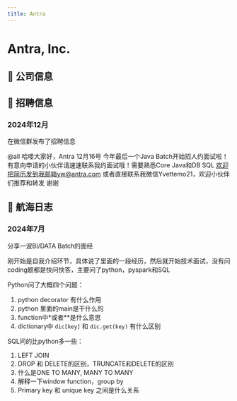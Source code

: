 ```yaml
---
title: Antra
---
```


# Antra, Inc.

## 📌 公司信息

<StaffingCompanyTable companyJsonFileName="antra"/>

## 📢 招聘信息

### 2024年12月

在微信群发布了招聘信息

@all 哈喽大家好，Antra  12月16号 今年最后一个Java Batch开始招人约面试啦！有意向申请的小伙伴请速速联系我约面试哦！需要熟悉Core Java和DB SQL
欢迎把简历发到我邮箱yw@antra.com 或者直接联系我微信Yvettemo21，欢迎小伙伴们推荐和转发 谢谢

## 🚢 航海日志

### 2024年7月

分享一波BI/DATA Batch的面经

刚开始是自我介绍环节，具体说了里面的一段经历，然后就开始技术面试，没有问coding题都是快问快答，主要问了python，pyspark和SQL

Python问了大概四个问题：
1. python decorator 有什么作用 
2. python 里面的main是干什么的 
3. function中*或者**是什么意思 
4. dictionary中 `dic[key]` 和 `dic.get(key)` 有什么区别

SQL问的比python多一些：
1. LEFT JOIN 
2. DROP 和 DELETE的区别，TRUNCATE和DELETE的区别 
3. 什么是ONE TO MANY, MANY TO MANY 
4. 解释一下window function，group by 
5. Primary key 和 unique key 之间是什么关系
